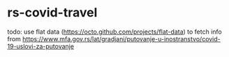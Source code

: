 # rs-covid-travel

todo: use flat data (https://octo.github.com/projects/flat-data) to fetch info from https://www.mfa.gov.rs/lat/gradjani/putovanje-u-inostranstvo/covid-19-uslovi-za-putovanje
